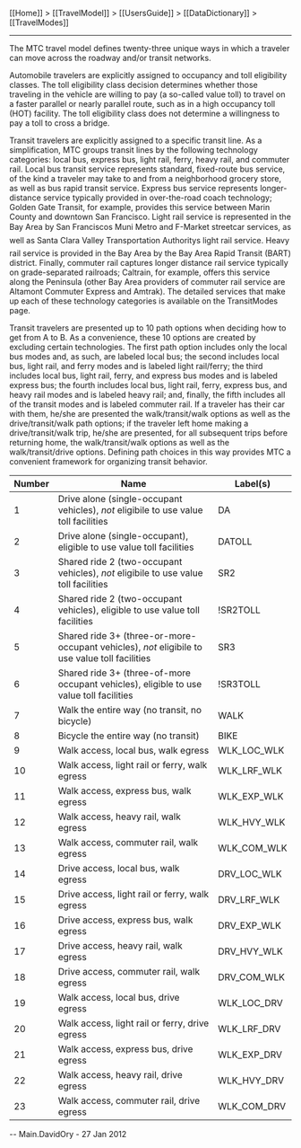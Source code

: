 [[Home]] > [[TravelModel]] > [[UsersGuide]] > [[DataDictionary]] > [[TravelModes]]

***

The MTC travel model defines twenty-three unique ways in which a traveler can move across the roadway and/or transit networks.

Automobile travelers are explicitly assigned to occupancy and toll eligibility classes. The toll eligibility class decision determines whether those traveling in the vehicle are willing to pay (a so-called value toll) to travel on a faster parallel or nearly parallel route, such as in a high occupancy toll (HOT) facility. The toll eligibility class does not determine a willingness to pay a toll to cross a bridge.

Transit travelers are explicitly assigned to a specific transit line. As a simplification, MTC groups transit lines by the following technology categories: local bus, express bus, light rail, ferry, heavy rail, and commuter rail. Local bus transit service represents standard, fixed-route bus service, of the kind a traveler may take to and from a neighborhood grocery store, as well as bus rapid transit service. Express bus service represents longer-distance service typically provided in over-the-road coach technology; Golden Gate Transit, for example, provides this service between Marin County and downtown San Francisco. Light rail service is represented in the Bay Area by San Franciscos Muni Metro and F-Market streetcar services, as well as Santa Clara Valley Transportation Authoritys light rail service. Heavy rail service is provided in the Bay Area by the Bay Area Rapid Transit (BART) district. Finally, commuter rail captures longer distance rail service typically on grade-separated railroads; Caltrain, for example, offers this service along the Peninsula (other Bay Area providers of commuter rail service are Altamont Commuter Express and Amtrak). The detailed services that make up each of these technology categories is available on the TransitModes page.

Transit travelers are presented up to 10 path options when deciding how to get from A to B. As a convenience, these 10 options are created by excluding certain technologies. The first path option includes only the local bus modes and, as such, are labeled local bus; the second includes local bus, light rail, and ferry modes and is labeled light rail/ferry; the third includes local bus, light rail, ferry, and express bus modes and is labeled express bus; the fourth includes local bus, light rail, ferry, express bus, and heavy rail modes and is labeled heavy rail; and, finally, the fifth includes all of the transit modes and is labeled commuter rail. If a traveler has their car with them, he/she are presented the walk/transit/walk options as well as the drive/transit/walk path options; if the traveler left home making a drive/transit/walk trip, he/she are presented, for all subsequent trips before returning home, the walk/transit/walk options as well as the walk/transit/drive options. Defining path choices in this way provides MTC a convenient framework for organizing transit behavior.

| Number | Name | Label(s) |
|---|----|---|
| 1 | Drive alone (single-occupant vehicles), <em>not </em>eligibile to use value toll facilities | DA |
| 2 | Drive alone (single-occupant), eligible to use value toll facilities | DATOLL |
| 3 | Shared ride 2 (two-occupant vehicles), <em>not </em>eligibile to use value toll facilities | SR2 |
| 4 | Shared ride 2 (two-occupant vehicles), eligible to use value toll facilities | !SR2TOLL |
| 5 | Shared ride 3+ (three-or-more-occupant vehicles), <em>not </em>eligibile to use value toll facilities | SR3 |
| 6 | Shared ride 3+ (three-of-more occupant vehicles), eligible to use value toll facilities | !SR3TOLL |
| 7 | Walk the entire way (no transit, no bicycle) | WALK |
| 8 | Bicycle the entire way (no transit) | BIKE |
| 9 | Walk access, local bus, walk egress | WLK_LOC_WLK |
| 10 | Walk access, light rail or ferry, walk egress | WLK_LRF_WLK |
| 11 | Walk access, express bus, walk egress | WLK_EXP_WLK |
| 12 | Walk access, heavy rail, walk egress | WLK_HVY_WLK |
| 13 | Walk access, commuter rail, walk egress | WLK_COM_WLK |
| 14 | Drive access, local bus, walk egress | DRV_LOC_WLK |
| 15 | Drive access, light rail or ferry, walk egress | DRV_LRF_WLK |
| 16 | Drive access, express bus, walk egress | DRV_EXP_WLK |
| 17 | Drive access, heavy rail, walk egress | DRV_HVY_WLK |
| 18 | Drive access, commuter rail, walk egress | DRV_COM_WLK |
| 19 | Walk access, local bus, drive egress | WLK_LOC_DRV |
| 20 | Walk access, light rail or ferry, drive egress | WLK_LRF_DRV |
| 21 | Walk access, express bus, drive egress | WLK_EXP_DRV |
| 22 | Walk access, heavy rail, drive egress | WLK_HVY_DRV |
| 23 | Walk access, commuter rail, drive egress | WLK_COM_DRV |
 

-- Main.DavidOry - 27 Jan 2012